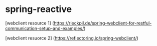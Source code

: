 # spring-reactive

[webclient resource 1] (https://rieckpil.de/spring-webclient-for-restful-communication-setup-and-examples/)

[webclient resuorce 2] (https://reflectoring.io/spring-webclient/)
